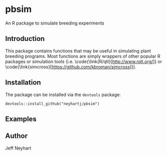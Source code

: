 # pbsim
An R package to simulate breeding experiments

## Introduction
This package contains functions that may be useful in simulating plant breeding
programs. Most functions are simply wrappers of other popular R packages
or simulation tools (i.e. \code{\link{R/qtl}[http://www.rqtl.org/]} or 
\code{\link{simcross}[https://github.com/kbroman/simcross]}).


## Installation
The package can be installed via the `devtools` package:
```
devtools::install_github("neyhartj/pbsim")
```

## Examples

## Author
Jeff Neyhart
